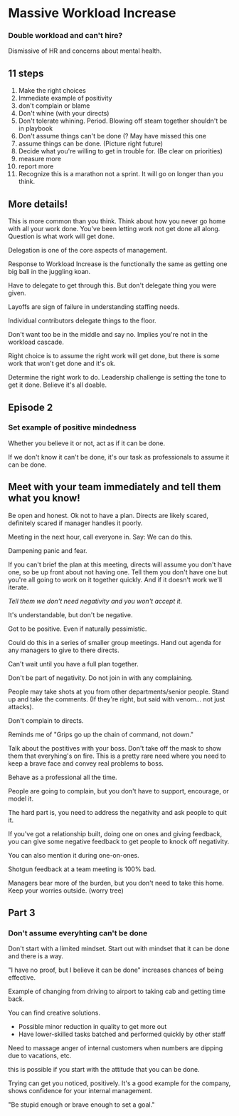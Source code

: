 # Massive Workload Increase

### Double workload and can't hire?

Dismissive of HR and concerns about mental health.

## 11 steps

1. Make the right choices 
2. Immediate example of positivity
3. don't complain or blame
4. Don't whine (with your directs)
5. Don't tolerate whining. Period.
   Blowing off steam together shouldn't be in playbook
6. Don't assume things can't be done (? May have missed this one
7. assume things can be done. (Picture right future)
8. Decide what you're willing to get in trouble for. (Be clear on priorities)
9. measure more
10. report more
11. Recognize this is a marathon not a sprint. It will go on longer than you think. 

## More details! 

This is more common than you think. Think about how you never go home with all your work done. You've been letting work not get done all along. Question is what work will get done. 

Delegation is one of the core aspects of management. 

Response to Workload Increase is the functionally the same as getting one big ball in the juggling koan.

Have to delegate to get through this. But don't delegate thing you were given.

Layoffs are sign of failure in understanding staffing needs.

Individual contributors delegate things to the floor.

Don't want too be in the middle and say no. Implies you're not in the workload cascade. 

Right choice is to assume the right work will get done, but there is some work that won't get done and it's ok.

Determine the right work to do. Leadership challenge is setting the tone to get it done. Believe it's all doable. 

## Episode 2

### Set example of positive mindedness

Whether you believe it or not, act as if it can be done. 

If we don't know it can't be done, it's our task as professionals to assume it can be done. 

## Meet with your team immediately and tell them what you know!

Be open and honest. Ok not to have a plan. Directs are likely scared, definitely scared if manager handles it poorly. 

Meeting in the next hour, call everyone in. Say: We can do this. 

Dampening panic and fear. 

If you can't brief the plan at this meeting, directs will assume you don't have one, so be up front about not having one. Tell them you don't have one but you're all going to work on it together quickly. And if it doesn't work we'll iterate. 

*Tell them we don't need negativity and you won't accept it.*

It's understandable, but don't be negative.

Got to be positive. Even if naturally pessimistic. 

Could do this in a series of smaller group meetings. Hand out agenda for any managers to give to there directs. 

Can't wait until you have a full plan together. 

Don't be part of negativity. Do not join in with any complaining. 

People may take shots at you from other departments/senior people. Stand up and take the comments. (If they're right, but said with venom... not just attacks). 

Don't complain to directs.

Reminds me of "Grips go up the chain of command, not down." 

Talk about the postitives with your boss. Don't take off the mask to show them that everyhing's on fire. This is a pretty rare need where you need to keep a brave face and convey real problems to boss. 

Behave as a professional all the time. 

People are going to complain, but you don't have to support, encourage, or model it.

The hard part is, you need to address the negativity and ask people to quit it. 

If you've got a relationship built, doing one on ones and giving feedback, you can give some negative feedback to get people to knock off negativity. 

You can also mention it during one-on-ones. 

Shotgun feedback at a team meeting is 100% bad. 

Managers bear more of the burden, but you don't need to take this home. Keep your worries outside. (worry tree)

## Part 3
### Don't assume everyhting can't be done

Don't start with a limited mindset. Start out with mindset that it can be done and there is a way. 

"I have no proof, but I believe it can be done" increases chances of being effective. 

Example of changing from driving to airport to taking cab and getting time back. 

You can find creative solutions.
- Possible minor reduction in quality to get more out
- Have lower-skilled tasks batched and performed quickly by other staff

Need to massage anger of internal customers when numbers are dipping due to vacations, etc. 

this is possible if you start with the attitude that you can be done. 

Trying can get you noticed, positively. It's a good example for the company, shows confidence for your internal management. 

"Be stupid enough or brave enough to set a goal."
